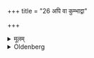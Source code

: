 +++
title = "26 अपि वा कुम्भाद्वा"

+++

<details><summary>मूलम्</summary>

अपि वा कुम्भाद्वा मणिकाद्वा गृह्णीयात् २६
</details>

<details><summary>Oldenberg</summary>

26. Or he should draw it out of a water-pot or of a barrel.
</details>
